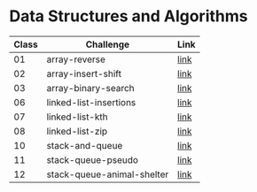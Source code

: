 # Data Structures and Algorithms

| Class | Challenge                  | Link                                                               |
| ----- | -------------------------- | ------------------------------------------------------------------ |
| 01    | array-reverse              | [link](./javascript/array-reverse/README.md)                       |
| 02    | array-insert-shift         | [link](./javascript/array-insert-shift/README.md)                  |
| 03    | array-binary-search        | [link](./javascript/array-binary-search/README.md)                 |
| 06    | linked-list-insertions     | [link](./javascript/linked-list/linked-list-insertions.md)         |
| 07    | linked-list-kth            | [link](./javascript/linked-list/linked-list-kth.md)                |
| 08    | linked-list-zip            | [link](./javascript/linked-list/linked-list-zip.md)                |
| 10    | stack-and-queue            | [link](./javascript/stack-and-queue/stack-and-queue.md)            |
| 11    | stack-queue-pseudo         | [link](./javascript/stack-and-queue/stack-queue-pseudo.md)         |
| 12    | stack-queue-animal-shelter | [link](./javascript/stack-and-queue/stack-queue-animal-shelter.md) |
